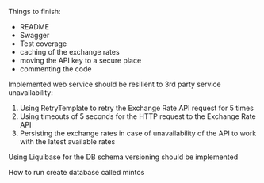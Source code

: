 Things to finish:
* README
* Swagger
* Test coverage
* caching of the exchange rates
* moving the API key to a secure place
* commenting the code

Implemented web service should be resilient to 3rd party service unavailability:
1. Using RetryTemplate to retry the Exchange Rate API request for 5 times 
2. Using timeouts of 5 seconds for the HTTP request to the Exchange Rate API
3. Persisting the exchange rates in case of unavailability of the API to work with the latest available rates

Using Liquibase for the DB schema versioning should be implemented

How to run
create database called mintos